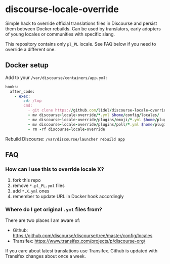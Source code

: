 # discourse-locale-override

Simple hack to override official translations files in Discourse and persist them between Docker rebuilds.
Can be used by translators, early adopters of young locales or communities with specific slang.

This repository contains only `pl_PL` locale. See FAQ below if you need to override a different one.

## Docker setup

Add to your `/var/discourse/containers/app.yml`:

```ruby
hooks:
  after_code:
    - exec:
        cd: /tmp
        cmd:
          - git clone https://github.com/lidel/discourse-locale-override.git
          - mv discourse-locale-override/*.yml $home/config/locales/
          - mv discourse-locale-override/plugins/emoji/*.yml $home/plugins/emoji/config/locales/
          - mv discourse-locale-override/plugins/poll/*.yml $home/plugins/poll/config/locales/
          - rm -rf discourse-locale-override
```

Rebuild Discourse: `/var/discourse/launcher rebuild app`

## FAQ

### How can I use this to override locale X?

1. fork this repo
2. remove `*.pl_PL.yml` files
3. add `*.X.yml` ones
4. remember to update URL in Docker hook accordingly

### Where do I get original `.yml` files from?

There are two places I am aware of: 
- Github: https://github.com/discourse/discourse/tree/master/config/locales
- Transifex: https://www.transifex.com/projects/p/discourse-org/ 

If you care about latest translations use Transifex. 
Github is updated with Transifex changes about once a week. 

